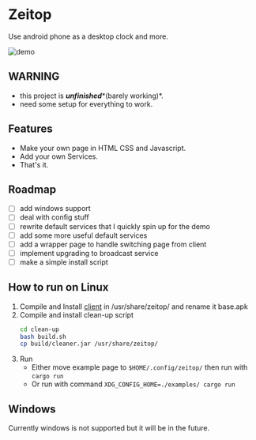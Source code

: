 # Zeitop

Use android phone as a desktop clock and more.

![demo](demo.gif)

## **WARNING**
- this project is ***unfinished****(barely working)*.
- need some setup for everything to work.

## Features
- Make your own page in HTML CSS and Javascript.
- Add your own Services.
- That's it.

## Roadmap
- [ ] add windows support
- [ ] deal with config stuff
- [ ] rewrite default services that I quickly spin up for the demo
- [ ] add some more useful default services
- [ ] add a wrapper page to handle switching page from client
- [ ] implement upgrading to broadcast service
- [ ] make a simple install script

## How to run on Linux
1. Compile and Install [client](https://github.com/z3phyrl/zeitop-client) in /usr/share/zeitop/ and rename it base.apk
2. Compile and install clean-up script
    ```sh
    cd clean-up
    bash build.sh
    cp build/cleaner.jar /usr/share/zeitop/
    ```
3. Run
    - Either move example page to ```$HOME/.config/zeitop/``` then run with ```cargo run```
    - Or run with command ```XDG_CONFIG_HOME=./examples/ cargo run```

## Windows
Currently windows is not supported but it will be in the future.
